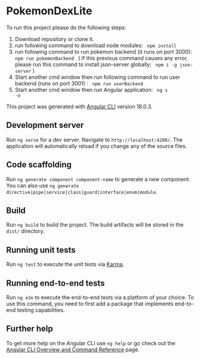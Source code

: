 # PokemonDexLite

To run this project please do the following steps:

1) Download repository or clone it.
2) run following command to download node modules: <code> npm install </code>
3) run following command to run pokemon backend (it runs on port 3000): <code> npm run pokemonBackend </code>
( If this previous command causes any error, please run this command to install json-server globally: <code> npm i -g json-server</code> )
4) Start another cmd window then run following command to run user backend (runs on port 3001) : <code> npm run userBackend </code>
5) Start another cmd window then run Angular application: <code> ng s -o </code>

This project was generated with [Angular CLI](https://github.com/angular/angular-cli) version 18.0.3.

## Development server

Run `ng serve` for a dev server. Navigate to `http://localhost:4200/`. The application will automatically reload if you change any of the source files.

## Code scaffolding

Run `ng generate component component-name` to generate a new component. You can also use `ng generate directive|pipe|service|class|guard|interface|enum|module`.

## Build

Run `ng build` to build the project. The build artifacts will be stored in the `dist/` directory.

## Running unit tests

Run `ng test` to execute the unit tests via [Karma](https://karma-runner.github.io).

## Running end-to-end tests

Run `ng e2e` to execute the end-to-end tests via a platform of your choice. To use this command, you need to first add a package that implements end-to-end testing capabilities.

## Further help

To get more help on the Angular CLI use `ng help` or go check out the [Angular CLI Overview and Command Reference](https://angular.dev/tools/cli) page.
